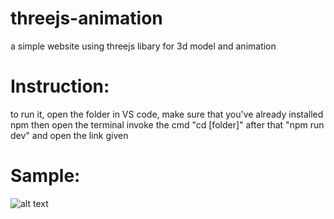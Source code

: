 # threejs-animation
a simple website using threejs libary for 3d model and animation

# Instruction:
to run it, open the folder in VS code, make sure that you've already installed npm
then open the terminal
invoke the cmd "cd [folder]"
after that "npm run dev" and open the link given

# Sample:
![alt text](https://github.com/mnhwt0108/threejs-animation/blob/sample.jpg?raw=true)



